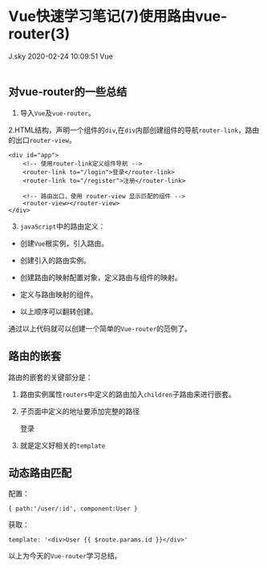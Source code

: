 <div class="blog-article">
<h1 class="title">Vue快速学习笔记(7)使用路由vue-router(3)</h1>
<span class="author">J.sky</span>
<span class="time">2020-02-24 10:09:51</span>
<span class="tag">Vue</span>
</div>
</br>

## 对vue-router的一些总结

1. 导入`Vue`及`vue-router`。


    <script src="/assets/plugins/vue.js"></script>
    <script src="/assets/plugins/vue-router.js"></script>


2.HTML结构，声明一个组件的`div`,在`div`内部创建组件的导航`router-link`，路由的出口`router-view`。


    <div id="app">
        <!-- 使用router-link定义组件导航 -->
        <router-link to="/login">登录</router-link>
        <router-link to="/register">注册</router-link>

        <!-- 路由出口，使用 router-view 显示匹配的组件 -->
        <router-view></router-view>
    </div>

3. `javaScript`中的路由定义：

* 创建`Vue`根实例，引入路由。
* 创建引入的路由实例。
* 创建路由的映射配置对象，定义路由与组件的映射。
* 定义与路由映射的组件。
* 以上顺序可以翻转创建。

   <script>
        const login = {
            template: '<h1>登录组件</h1>'
        }
        const register = {
            template: '<h1>注册组件</h1>'
        }

        // 创建一个路由示例，通过routers属性来匹配规则
        const routerobj = new VueRouter({
            routes: [{
                    path: '/',
                    redirect: '/login'
                },
                {
                    path: '/login',
                    component: login
                },
                {
                    path: '/register',
                    component: register
                }
            ]
        });
        // 穿件Vue实例
        var vm = new Vue({
            el: '#app',
            router: routerobj
        });
    </script>

通过以上代码就可以创建一个简单的`Vue-router`的范例了。

## 路由的嵌套

路由的嵌套的关键部分是：

1. 路由实例属性`routers`中定义的路由加入`children`子路由来进行嵌套。
2. 子页面中定义的地址要添加完整的路径

    <router-link to="/home/login">登录</router-link>

3. 就是定义好相关的`template`

## 动态路由匹配

配置：

    { path:'/user/:id', component:User }

获取：

    template: '<div>User {{ $route.params.id }}</div>'


以上为今天的`Vue-router`学习总结。





